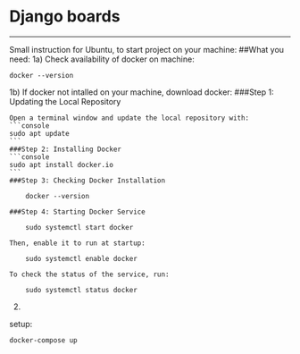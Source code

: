 # Django boards
____
Small instruction for Ubuntu, to start project on your machine:
##What you need: 
1a) Check availability of docker on machine:
```
docker --version
```
1b) If docker not intalled on your machine, download docker:
	###Step 1: Updating the Local Repository

	Open a terminal window and update the local repository with:
	```console
	sudo apt update
	```
	###Step 2: Installing Docker
	```console
	sudo apt install docker.io
	```
	###Step 3: Checking Docker Installation
```console
	docker --version
```
	###Step 4: Starting Docker Service 
```console
	sudo systemctl start docker
```
	Then, enable it to run at startup:
```console
	sudo systemctl enable docker
```
	To check the status of the service, run:
```console
	sudo systemctl status docker
```
2) 
setup:
```
docker-compose up
```
